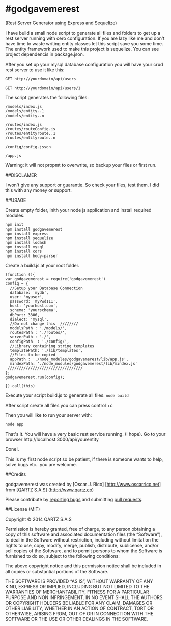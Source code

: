 #godgavemerest
==============

(Rest Server Generator using Express and Sequelize)

I have build a small node script to generate all files and folders to get up a 
rest server running with cero configuration. If you are lazy like me and don't 
have time to waste writing entity classes let this script save you some time. 
The entity framework used to make this project is sequelize. You can see project
dependencis in package.json.

After you set up your mysql database configuration you will have your crud rest 
server to use it like this:

```GET http://yourdomain/api/users```

```GET http://yourdomain/api/users/1```

The script generates the following files:
    
    /models/index.js
    /models/entity..1
    /models/entity..n

    /routes/index.js
    /routes/routeConfig.js
    /routes/entityroute..1
    /routes/entityroute..n

    /config/config.jsson
    
    /app.js

Warning: it will not propmt to overwrite, so backup your files or first run.

##DISCLAMER

I won't give any support or guarantie. So check your files, test them. I did this
with any money or support.

##USAGE

Create empty folder, inith your node js application and install required modules.

```
npm init
npm install godgavemerest
npm install express
npm install sequelize
npm install lodash 
npm install mysql
npm install cors
npm install body-parser
```

Create a build.js at your root folder.
```
(function (){
var godgavemerest = require('godgavemerest')
config = { 
  //Setup your Database Connection
  database: 'mydb', 
  user: 'myuser', 
  password: 'myPwd111',
  host: 'yourhost.com',
  schema: 'yourschema',
  dbPort: 3306,
  dialect: 'mysql',
  //Do not change this  ////////
  modelsPath : './models/',
  routesPath : './routes/',
  serverPath : './', 
  configPath  : './config/',
  //Library containing string templates
  templatePath: './lib/templates',
  //Files to be copied
  appPath : './node_modules/godgavemerest/lib/app.js',
  mindexPath: './node_modules/godgavemerest/lib/mindex.js'
 /////////////////////////////////
};
godgavemerest.run(config);

}).call(this)
```

Execute your script build.js to generate all files.
```node build```

After script create all files you can press control +c

Then you will like to run your server with:

```node app ```

That's it. You will have a very basic rest service running. (I hope).
Go to your browser  http://localhost:3000/api/yourentity

Done!.

This is my first node script so be patient, if there is someone wants to help,
solve bugs etc.. you are welcome.

##Credits

godgavemerest was created by [Oscar J. Rico] [http://www.oscarrico.net] 
from [QARTZ S.A.S] (http://www.qartz.co)

Please contribute by [reporting bugs](https://github.com/oscarrock/godgavemerest/issues) and 
submitting [pull requests](https://github.com/oscarrock/godgavemerest/pulls).

##License (MIT)

Copyright © 2014 QARTZ S.A.S

Permission is hereby granted, free of charge, to any person obtaining a copy of this software and associated documentation 
files (the “Software”), to deal in the Software without restriction, including without limitation the rights to use, copy, 
modify, merge, publish, distribute, sublicense, and/or sell copies of the Software, and to permit persons to whom the Software 
is furnished to do so, subject to the following conditions:

The above copyright notice and this permission notice shall be included in all copies or substantial portions of the Software.

THE SOFTWARE IS PROVIDED “AS IS”, WITHOUT WARRANTY OF ANY KIND, EXPRESS OR IMPLIED, INCLUDING BUT NOT LIMITED TO THE WARRANTIES 
OF MERCHANTABILITY, FITNESS FOR A PARTICULAR PURPOSE AND NON INFRINGEMENT. IN NO EVENT SHALL THE AUTHORS OR COPYRIGHT HOLDERS BE 
LIABLE FOR ANY CLAIM, DAMAGES OR OTHER LIABILITY, WHETHER IN AN ACTION OF CONTRACT, TORT OR OTHERWISE, ARISING FROM, OUT OF OR 
IN CONNECTION WITH THE SOFTWARE OR THE USE OR OTHER DEALINGS IN THE SOFTWARE.

